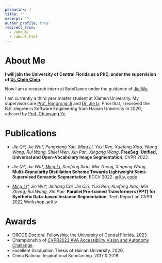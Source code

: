 ```yaml
---
permalink: /
title: ""
excerpt: ""
author_profile: true
redirect_from:
  - /about/
  - /about.html
---
```


# About Me
**I will join the University of Central Florida as a PhD, under the supervision of [Dr. Chen Chen](https://www.crcv.ucf.edu/chenchen/index.html)**.

Now I am a research intern at ByteDance under the guidance of [Jie Wu](https://wujie1010.github.io/).

I am currently a third year master student at Xiamen University. My supervisors are [Prof. Rongrong Ji](https://mac.xmu.edu.cn/rrji_en/) and [Dr. Jie Li](https://m0re.fun/). Prior that, I received the B.E. degree in Software Engineering from Hainan University in 2020, advised by [Prof. Chunyang Ye](https://scholar.google.com/citations?user=EA6Er_MAAAAJ&hl=zh-CN&oi=ao).

# Publications
* *Jie Qi\*, Jie Wu\*, Pengxiang Yan, <u>Ming Li</u>, Yuxi Ren, Xuefeng Xiao, Yitong Wang, Rui Wang, Shilei Wen, Xin Pan, Xingang Wang*. **FreeSeg: Unified, Universal and Open-Vocabulary Image Segmentation**, CVPR 2023.

* *Jie Qi\*, Jie Wu\*, <u>Ming Li</u>, Xuefeng Xiao, Min Zheng, Xingang Wang*. **Multi-Granularity Distillation Scheme Towards Lightweight Semi-Supervised Semantic Segmentation**, ECCV 2022. [arXiv](https://arxiv.org/abs/2208.10169), [code](https://github.com/JayQine/MGD-SSSS)

* *<u>Ming Li</u>\*, Jie Wu\*, Jinhang Cai, Jie Qin, Yuxi Ren, Xuefeng Xiao, Min Zheng, Rui Wang, Xin Pan*. **Parallel Pre-trained Transformers (PPT) for Synthetic Data-based Instance Segmentation**, Tech Report on CVPR 2022 Workshop. [arXiv](https://arxiv.org/abs/2206.10845)


# Awards
* ORCGS Doctoral Fellowship, the University of Central Florida. 2023.
* Championship of [CVPR2022 AVA Accessibility Vision and Autonomy Challenge](https://accessibility-cv.github.io/).
* Excellent Graduation Thesis of Hainan University. 2020.
* China National Inspirational Scholarship. 2017 & 2018.
